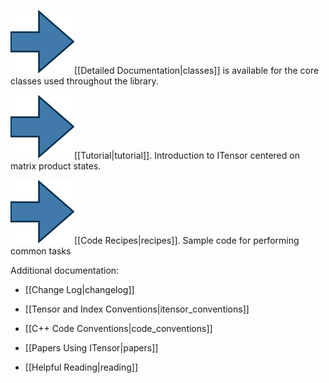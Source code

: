 <img src='link_arrow.png' class='arrow'/>[[Detailed Documentation|classes]] is available for the core classes used throughout the library.

<img src='link_arrow.png' class='arrow'/>[[Tutorial|tutorial]]. Introduction to ITensor centered on matrix product states.

<img src='link_arrow.png' class='arrow'/>[[Code Recipes|recipes]]. Sample code for performing common tasks


Additional documentation:

* [[Change Log|changelog]]

* [[Tensor and Index Conventions|itensor_conventions]]

* [[C++ Code Conventions|code_conventions]]

* [[Papers Using ITensor|papers]]

* [[Helpful Reading|reading]]
